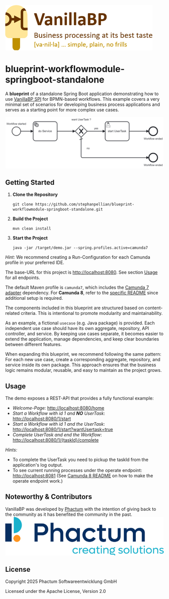 ![VanillaBP](readme/vanillabp-headline.png)

# blueprint-workflowmodule-springboot-standalone

A **blueprint** of a standalone Spring Boot application demonstrating how to use [VanillaBP SPI](https://github.com/vanillabp/spi-for-java) for BPMN-based workflows. This example covers a very minimal set of scenarios for developing business process applications and serves as a starting point for more complex use cases.

![demo.bpmn](readme/Standalone_BPMN_Process.png)

## Getting Started

1. **Clone the Repository**
   ```shell
   git clone https://github.com/stephanpellian/blueprint-workflowmodule-springboot-standalone.git
    ```
2. **Build the Project**
   ```shell
   mvn clean install
    ```
3. **Start the Project**
   ```shell
   java -jar /target/demo.jar --spring.profiles.active=camunda7
   ```
*Hint:* We recommend creating a Run-Configuration for each Camunda profile in your preferred IDE.


The base-URL for this project is [http://localhost:8080](http://localhost:8080). See section [Usage](#usage) for all endpoints.

The default Maven profile is `camunda7`, which includes the [Camunda 7 adapter](https://github.com/camunda-community-hub/vanillabp-camunda7-adapter) dependency.
For **Camunda 8**, refer to the [specific README](./CAMUNDA8.md) since additional setup is required.

The components included in this blueprint are structured based on content-related criteria.
This is intentional to promote modularity and maintainability.

As an example, a fictional `usecase` (e.g. Java package) is provided. Each independent use case should have its own aggregate, repository, API controller, and service.
By keeping use cases separate, it becomes easier to extend the application, manage dependencies, and keep clear boundaries between different features.

When expanding this blueprint, we recommend following the same pattern:
For each new use case, create a corresponding aggregate, repository, and service inside its own package.
This approach ensures that the business logic remains modular, reusable, and easy to maintain as the project grows.

## Usage

The demo exposes a REST-API that provides a fully functional example:

* *Welcome-Page:*  [http://localhost:8080/home](http://localhost:8080/home)
* *Start a Workflow with id 1 and **NO** UserTask*: [http://localhost:8080/1/start](http://localhost:8080/1/start)
* *Start a Workflow with id 1 and the UserTask*: [http://localhost:8080/1/start?wantUsertask=true](http://localhost:8080/1/start?wantUsertask=true)
* *Complete UserTask and end the Workflow*: [http://localhost:8080/1/{taskId}/complete](http://localhost:8080/1/{taskId})

*Hints:*
- To complete the UserTask you need to pickup the taskId from the application's log output.
- To see current running processes under the operate endpoint: [http://localhost:8081](http://localhost:8081)
(See [Camunda 8 README](./CAMUNDA8.md#setup-instructions) on how to make the operate endpoint work.)

##

## Noteworthy & Contributors

VanillaBP was developed by [Phactum](https://www.phactum.at) with the intention of giving back to the community as it has benefited the community in the past.\
![Phactum](readme/phactum.png)

## License

Copyright 2025 Phactum Softwareentwicklung GmbH

Licensed under the Apache License, Version 2.0
